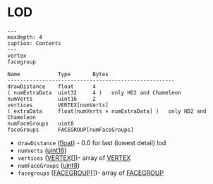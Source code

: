 # LOD
```{toctree}
---
maxdepth: 4
caption: Contents
---
vertex
facegroup
```

    Name            Type       Bytes
    -----------------------------------------------------
    drawDistance    float      4 
    ( numExtraData  uint32     4 )   only HD2 and Chameleon
    numVerts        uint16     2
    vertices        VERTEX[numVerts]
    ( extraData     float[numVerts × numExtraData] )   only HD2 and Chameleon
    numFaceGroups   uint8
    faceGroups      FACEGROUP[numFaceGroups]


- `drawDistance` ([float](types.md)) - 0.0 for last (lowest detail) lod
- `numVerts` ([uint16](types.md))
- `vertices` ([VERTEX](vertex.md)[])- array of [VERTEX](vertex.md)
- `numFaceGroups` ([uint8](types.md))
- `facegroups` ([FACEGROUP](facegroup.md)[])- array of [FACEGROUP](facegroup.md)
